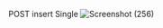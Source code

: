 POST insert Single
![Screenshot (256)](https://github.com/RhutikJagtap/REST-API/assets/118281847/47964051-a5e6-4f54-8c74-b9d8ecc08870)
